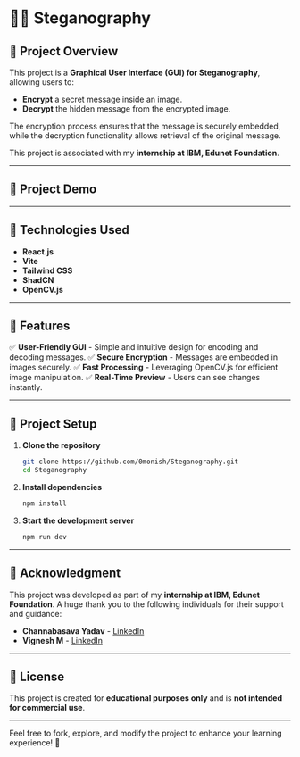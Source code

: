# 🕵️‍♂️ Steganography

## 📌 Project Overview
This project is a **Graphical User Interface (GUI) for Steganography**, allowing users to:
- **Encrypt** a secret message inside an image.
- **Decrypt** the hidden message from the encrypted image.

The encryption process ensures that the message is securely embedded, while the decryption functionality allows retrieval of the original message.

This project is associated with my **internship at IBM, Edunet Foundation**.

---

## 📸 Project Demo


---

## 🚀 Technologies Used
- **React.js**
- **Vite**
- **Tailwind CSS**
- **ShadCN**
- **OpenCV.js**

---

## 🎨 Features
✅ **User-Friendly GUI** - Simple and intuitive design for encoding and decoding messages.
✅ **Secure Encryption** - Messages are embedded in images securely.
✅ **Fast Processing** - Leveraging OpenCV.js for efficient image manipulation.
✅ **Real-Time Preview** - Users can see changes instantly.

---

## 📂 Project Setup
1. **Clone the repository**
   ```bash
   git clone https://github.com/0monish/Steganography.git
   cd Steganography
   ```
2. **Install dependencies**
   ```bash
   npm install
   ```
3. **Start the development server**
   ```bash
   npm run dev
   ```

---

## 🙏 Acknowledgment
This project was developed as part of my **internship at IBM, Edunet Foundation**.
A huge thank you to the following individuals for their support and guidance:
- **Channabasava Yadav** - [LinkedIn](https://www.linkedin.com/in/channabasava-yadav-2b1a06b0)
- **Vignesh M** - [LinkedIn](https://www.linkedin.com/in/vickysanthosheee)

---

## 📜 License
This project is created for **educational purposes only** and is **not intended for commercial use**.

---

Feel free to fork, explore, and modify the project to enhance your learning experience! 🚀